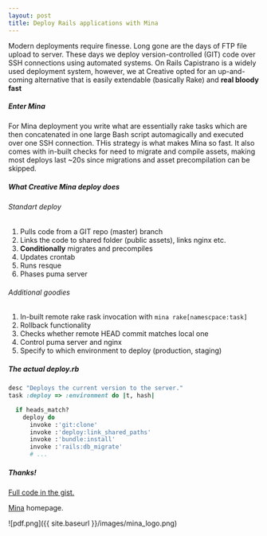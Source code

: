 ```yaml
---
layout: post
title: Deploy Rails applications with Mina
---
```

Modern deployments require finesse. Long gone are the days of FTP file upload to server.
These days we deploy version-controlled (GIT) code over SSH connections using automated systems. On Rails Capistrano is a widely used deployment system, however, we at Creative opted for an up-and-coming alternative that is easily extendable (basically Rake) and __real bloody fast__

##### Enter Mina
For Mina deployment you write what are essentially rake tasks which are then concatenated in one large Bash script automagically and executed over one SSH connection. THis strategy is what makes Mina so fast. It also comes with in-built checks for need to migrate and compile assets, making most deploys last ~20s since migrations and asset precompilation can be skipped.

##### What Creative Mina deploy does
###### Standart deploy

  1. Pulls code from a GIT repo (master) branch
  2. Links the code to shared folder (public assets), links nginx etc.
  3. __Conditionally__ migrates and precompiles
  4. Updates crontab
  5. Runs resque
  6. Phases puma server

###### Additional goodies

  1. In-built remote rake rask invocation with `mina rake[namescpace:task]`
  2. Rollback functionality
  3. Checks whether remote HEAD commit matches local one
  4. Control puma server and nginx
  5. Specify to which environment to deploy (production, staging)

##### The actual deploy.rb

```ruby
desc "Deploys the current version to the server."
task :deploy => :environment do |t, hash|

  if heads_match?
    deploy do
      invoke :'git:clone'
      invoke :'deploy:link_shared_paths'
      invoke :'bundle:install'
      invoke :'rails:db_migrate'
      # ...
```

##### Thanks!

[Full code in the gist.](https://gist.github.com/Epigene/3ec6635246be042fac90)

[Mina](http://nadarei.co/mina/) homepage.

![pdf.png]({{ site.baseurl }}/images/mina_logo.png)
